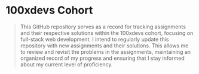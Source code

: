 
# 100xdevs Cohort

> This GitHub repository serves as a record for tracking assignments and their respective solutions within the 100xdevs cohort, focusing on full-stack web development.
> I intend to regularly update this repository with new assignments and their solutions. This allows me to review and revisit the problems in the assignments, maintaining an organized record of my progress and ensuring that I stay informed about my current level of proficiency.
